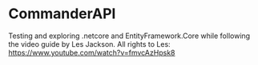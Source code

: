 # CommanderAPI

Testing and exploring .netcore and EntityFramework.Core while following the video guide by Les Jackson.
All rights to Les: https://www.youtube.com/watch?v=fmvcAzHpsk8
